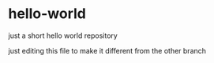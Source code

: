 # hello-world
just a short hello world repository

just editing this file to make it different from the other branch
